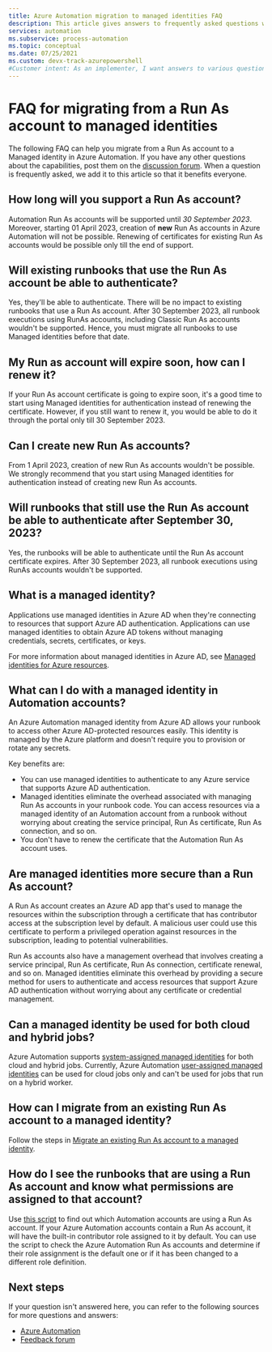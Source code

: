 ```yaml
---
title: Azure Automation migration to managed identities FAQ
description: This article gives answers to frequently asked questions when you're migrating from a Run As account to a managed identity.
services: automation
ms.subservice: process-automation
ms.topic: conceptual
ms.date: 07/25/2021
ms.custom: devx-track-azurepowershell
#Customer intent: As an implementer, I want answers to various questions.
---
```


#  FAQ for migrating from a Run As account to managed identities

The following FAQ can help you migrate from a Run As account to a Managed identity in Azure Automation. If you have any other questions about the capabilities, post them on the [discussion forum](https://aka.ms/retirement-announcement-automation-runbook-start-using-managed-identities). When a question is frequently asked, we add it to this article so that it benefits everyone.

## How long will you support a Run As account?
 
Automation Run As accounts will be supported until *30 September 2023*. Moreover, starting 01 April 2023, creation of **new** Run As accounts in Azure Automation will not be possible. Renewing of certificates for existing Run As accounts would be possible only till the end of support.

## Will existing runbooks that use the Run As account be able to authenticate?
Yes, they'll be able to authenticate. There will be no impact to existing runbooks that use a Run As account. After 30 September 2023, all runbook executions using RunAs accounts, including Classic Run As accounts wouldn't be supported. Hence, you must migrate all runbooks to use Managed identities before that date.

## My Run as account will expire soon, how can I renew it?
If your Run As account certificate is going to expire soon, it's a good time to start using Managed identities for authentication instead of renewing the certificate. However, if you still want to renew it, you would be able to do it through the portal only till 30 September 2023.

## Can I create new Run As accounts?
From 1 April 2023, creation of new Run As accounts wouldn't be possible. We strongly recommend that you start using Managed identities for authentication instead of creating new Run As accounts.
 
## Will runbooks that still use the Run As account be able to authenticate after September 30, 2023?
Yes, the runbooks will be able to authenticate until the Run As account certificate expires. After 30 September 2023, all runbook executions using RunAs accounts wouldn't be supported.

## What is a managed identity?
Applications use managed identities in Azure AD when they're connecting to resources that support Azure AD authentication. Applications can use managed identities to obtain Azure AD tokens without managing credentials, secrets, certificates, or keys. 

For more information about managed identities in Azure AD, see [Managed identities for Azure resources](../active-directory/managed-identities-azure-resources/overview.md). 

## What can I do with a managed identity in Automation accounts? 
An Azure Automation managed identity from Azure AD allows your runbook to access other Azure AD-protected resources easily. This identity is managed by the Azure platform and doesn't require you to provision or rotate any secrets. 

Key benefits are:
- You can use managed identities to authenticate to any Azure service that supports Azure AD authentication.
- Managed identities eliminate the overhead associated with managing Run As accounts in your runbook code. You can access resources via a managed identity of an Automation account from a runbook without worrying about creating the service principal, Run As certificate, Run As connection, and so on.
- You don't have to renew the certificate that the Automation Run As account uses.
 
## Are managed identities more secure than a Run As account?
A Run As account creates an Azure AD app that's used to manage the resources within the subscription through a certificate that has contributor access at the subscription level by default. A malicious user could use this certificate to perform a privileged operation against resources in the subscription, leading to potential vulnerabilities. 

Run As accounts also have a management overhead that involves creating a service principal, Run As certificate, Run As connection, certificate renewal, and so on. Managed identities eliminate this overhead by providing a secure method for users to authenticate and access resources that support Azure AD authentication without worrying about any certificate or credential management.

## Can a managed identity be used for both cloud and hybrid jobs?
Azure Automation supports [system-assigned managed identities](./automation-security-overview.md#managed-identities) for both cloud and hybrid jobs. Currently, Azure Automation [user-assigned managed identities](./automation-security-overview.md) can be used for cloud jobs only and can't be used for jobs that run on a hybrid worker.

## How can I migrate from an existing Run As account to a managed identity?
Follow the steps in [Migrate an existing Run As account to a managed identity](./migrate-run-as-accounts-managed-identity.md).

## How do I see the runbooks that are using a Run As account and know what permissions are assigned to that account?
Use [this script](https://github.com/azureautomation/runbooks/blob/master/Utility/AzRunAs/Check-AutomationRunAsAccountRoleAssignments.ps1) to find out which Automation accounts are using a Run As account. If your Azure Automation accounts contain a Run As account, it will have the built-in contributor role assigned to it by default. You can use the script to check the Azure Automation Run As accounts and determine if their role assignment is the default one or if it has been changed to a different role definition.

## Next steps

If your question isn't answered here, you can refer to the following sources for more questions and answers:

- [Azure Automation](/answers/topics/azure-automation.html)
- [Feedback forum](https://feedback.azure.com/d365community/forum/721a322e-bd25-ec11-b6e6-000d3a4f0f1c)
